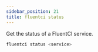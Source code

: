 ```yaml
---
sidebar_position: 21
title: fluentci status
---
```


Get the status of a FluentCI service.

```bash
fluentci status <service>
```
